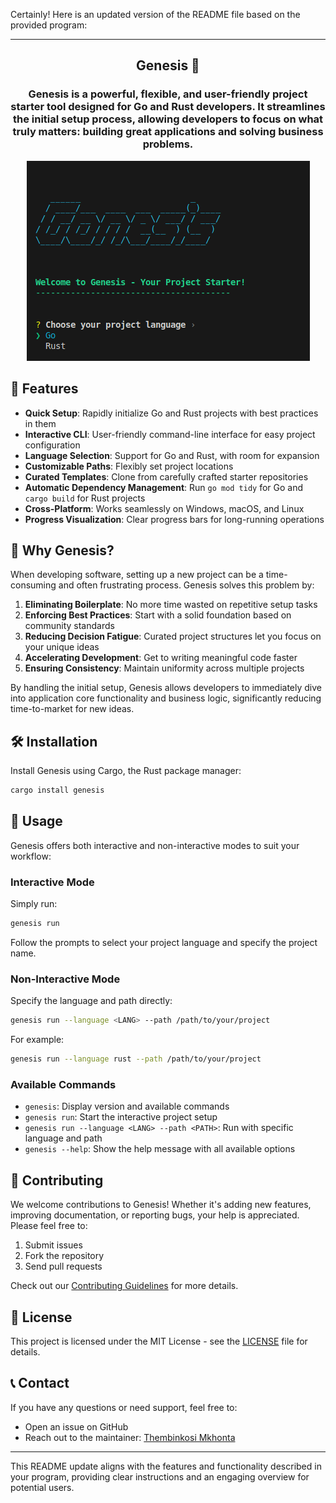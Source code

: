 Certainly! Here is an updated version of the README file based on the provided program:

---

<h2 align="center">Genesis 🌱</h1>
<h3 align="center">Genesis is a powerful, flexible, and user-friendly project starter tool designed for Go and Rust developers. It streamlines the initial setup process, allowing developers to focus on what truly matters: building great applications and solving business problems.</h3>

<p align="center">
    <img src="./genesis.png" alt="genesis" />
</p>

## 🌟 Features

- **Quick Setup**: Rapidly initialize Go and Rust projects with best practices in them
- **Interactive CLI**: User-friendly command-line interface for easy project configuration
- **Language Selection**: Support for Go and Rust, with room for expansion
- **Customizable Paths**: Flexibly set project locations
- **Curated Templates**: Clone from carefully crafted starter repositories
- **Automatic Dependency Management**: Run `go mod tidy` for Go and `cargo build` for Rust projects
- **Cross-Platform**: Works seamlessly on Windows, macOS, and Linux
- **Progress Visualization**: Clear progress bars for long-running operations

## 🚀 Why Genesis?

When developing software, setting up a new project can be a time-consuming and often frustrating process. Genesis solves this problem by:

1. **Eliminating Boilerplate**: No more time wasted on repetitive setup tasks
2. **Enforcing Best Practices**: Start with a solid foundation based on community standards
3. **Reducing Decision Fatigue**: Curated project structures let you focus on your unique ideas
4. **Accelerating Development**: Get to writing meaningful code faster
5. **Ensuring Consistency**: Maintain uniformity across multiple projects

By handling the initial setup, Genesis allows developers to immediately dive into application core functionality and business logic, significantly reducing time-to-market for new ideas.

## 🛠 Installation

Install Genesis using Cargo, the Rust package manager:

```bash
cargo install genesis
```

## 📘 Usage

Genesis offers both interactive and non-interactive modes to suit your workflow:

### Interactive Mode

Simply run:

```bash
genesis run
```

Follow the prompts to select your project language and specify the project name.

### Non-Interactive Mode

Specify the language and path directly:

```bash
genesis run --language <LANG> --path /path/to/your/project
```

For example:
```bash
genesis run --language rust --path /path/to/your/project
```

### Available Commands

- `genesis`: Display version and available commands
- `genesis run`: Start the interactive project setup
- `genesis run --language <LANG> --path <PATH>`: Run with specific language and path
- `genesis --help`: Show the help message with all available options

<!-- ## 🏗 Project Templates

Genesis uses the following starter templates:

- Go: [go-project-starter](https://github.com/ThembinkosiThemba/go-project-starter.git)
- Rust: [rust-project-starter](https://github.com/ThembinkosiThemba/rust-project-starter.git)

These templates are carefully made to provide a solid starting point for your projects, incorporating best practices and common dependencies. -->

## 🤝 Contributing

We welcome contributions to Genesis! Whether it's adding new features, improving documentation, or reporting bugs, your help is appreciated. Please feel free to:

1. Submit issues
2. Fork the repository
3. Send pull requests

Check out our [Contributing Guidelines](CONTRIBUTING.md) for more details.

## 📄 License

This project is licensed under the MIT License - see the [LICENSE](LICENSE) file for details.

<!-- ## 🙏 Acknowledgments

- Thanks to all contributors who have helped shape Genesis
- Inspired by various project starter tools in the Go and Rust ecosystems -->

## 📞 Contact

If you have any questions or need support, feel free to:

- Open an issue on GitHub
- Reach out to the maintainer: [Thembinkosi Mkhonta](https://github.com/ThembinkosiThemba)

---

This README update aligns with the features and functionality described in your program, providing clear instructions and an engaging overview for potential users.